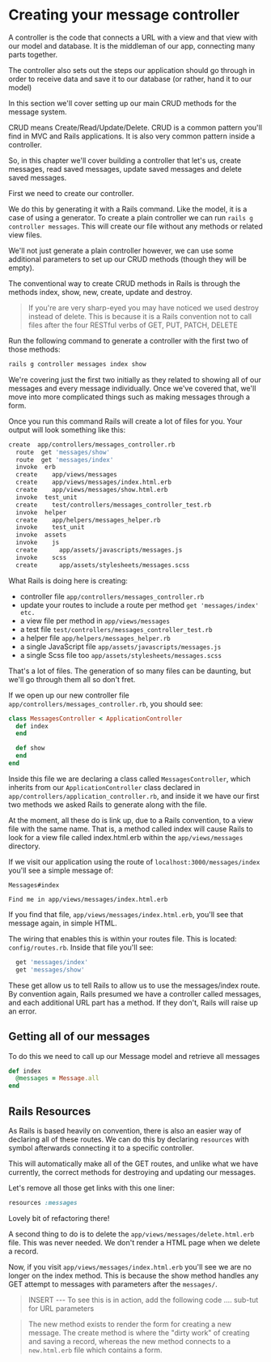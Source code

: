 # Creating your message controller

A controller is the code that connects a URL with a view and that view with our model and database. It is the middleman of our app, connecting many parts together.

The controller also sets out the steps our application should go through in order to receive data and save it to our database (or rather, hand it to our model)

In this section we'll cover setting up our main CRUD methods for the message system.

CRUD means Create/Read/Update/Delete. CRUD is a common pattern you'll find in MVC and Rails applications. It is also very common pattern inside a controller.

So, in this chapter we'll cover building a controller that let's us, create messages, read saved messages, update saved messages and delete saved messages.

First we need to create our controller.

We do this by generating it with a Rails command. Like the model, it is a case of using a generator. To create a plain controller we can run ```rails g controller messages```. This will create our file without any methods or related view files.

We'll not just generate a plain controller however, we can use some additional parameters to set up our CRUD methods (though they will be empty).

The conventional way to create CRUD methods in Rails is through the methods index, show, new, create, update and destroy.

> If you're are very sharp-eyed you may have noticed we used destroy instead of delete. This is because it is a Rails convention not to call files after the four RESTful verbs of GET, PUT, PATCH, DELETE

Run the following command to generate a controller with the first two of those methods:

```sh
rails g controller messages index show
```

We're covering just the first two initially as they related to showing all of our messages and every message individually. Once we've covered that, we'll move into more complicated things such as making messages through a form.

Once you run this command Rails will create a lot of files for you. Your output will look something like this:

```sh
create  app/controllers/messages_controller.rb                                                                                                                                                                                                                                            
  route  get 'messages/show'                                                                                                                                  
  route  get 'messages/index'                                                                                                                                 
  invoke  erb                                                                                                                                                  
  create    app/views/messages                                                                                                                                 
  create    app/views/messages/index.html.erb                                                                                                                  
  create    app/views/messages/show.html.erb                                                                                                                                                                                                                                  
  invoke  test_unit                                                                                                                                            
  create    test/controllers/messages_controller_test.rb                                                                                                       
  invoke  helper                                                                                                                                               
  create    app/helpers/messages_helper.rb                                                                                                                     
  invoke    test_unit                                                                                                                                          
  invoke  assets                                                                                                                                               
  invoke    js                                                                                                                                                 
  create      app/assets/javascripts/messages.js                                                                                                               
  invoke    scss                                                                                                                                               
  create      app/assets/stylesheets/messages.scss 
```

What Rails is doing here is creating:

- controller file ```app/controllers/messages_controller.rb```
- update your routes to include a route per method ```get 'messages/index' etc.```
- a view file per method in ```app/views/messages```
- a test file ```test/controllers/messages_controller_test.rb```
- a helper file ```app/helpers/messages_helper.rb```
- a single JavaScript file ```app/assets/javascripts/messages.js```
- a single Scss file too ```app/assets/stylesheets/messages.scss```

That's a lot of files. The generation of so many files can be daunting, but we'll go through them all so don't fret.

If we open up our new controller file ```app/controllers/messages_controller.rb```, you should see:

```rb
class MessagesController < ApplicationController
  def index
  end

  def show
  end
end
```

Inside this file we are declaring a class called ```MessagesController```, which inherits from our ```ApplicationController``` class declared in ```app/controllers/application_controller.rb```, and inside it we have our first two methods we asked Rails to generate along with the file.

At the moment, all these do is link up, due to a Rails convention, to a view file with the same name. That is, a method called index will cause Rails to look for a view file called index.html.erb within the ```app/views/messages``` directory.

If we visit our application using the route of ```localhost:3000/messages/index``` you'll see a simple message of:

```
Messages#index

Find me in app/views/messages/index.html.erb
```

If you find that file, ```app/views/messages/index.html.erb```, you'll see that message again, in simple HTML.

The wiring that enables this is within your routes file. This is located: ```config/routes.rb```. Inside that file you'll see:

```rb
  get 'messages/index'
  get 'messages/show'
```

These get allow us to tell Rails to allow us to use the messages/index route. By convention again, Rails presumed we have a controller called messages, and each additional URL part has a method. If they don't, Rails will raise up an error.

## Getting all of our messages

To do this we need to call up our Message model and retrieve all messages

```rb
def index
  @messages = Message.all
end
```




## Rails Resources

As Rails is based heavily on convention, there is also an easier way of declaring all of these routes. We can do this by declaring ```resources``` with symbol afterwards connecting it to a specific controller.

This will automatically make all of the GET routes, and unlike what we have currently, the correct methods for destroying and updating our messages.

Let's remove all those get links with this one liner:

```rb
resources :messages
```

Lovely bit of refactoring there!

A second thing to do is to delete the ```app/views/messages/delete.html.erb``` file. This was never needed. We don't render a HTML page when we delete a record.

Now, if you visit  ```app/views/messages/index.html.erb``` you'll see we are no longer on the index method. This is because the show method handles any GET attempt to messages with parameters after the ```messages/```.

> INSERT --- To see this is in action, add the following code .... sub-tut for URL parameters

> The new method exists to render the form for creating a new message. The create method is where the "dirty work" of creating and saving a record, whereas the new method connects to a ```new.html.erb``` file which contains a form.

